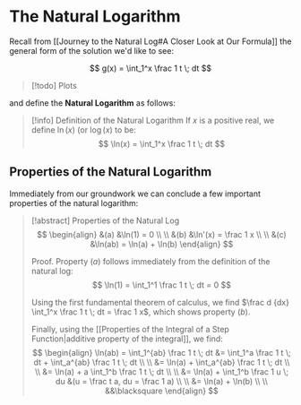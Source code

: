 # The Natural Logarithm

Recall from [[Journey to the Natural Log#A Closer Look at Our Formula]] the general form of the solution we'd like to see:

$$
g(x) = \int_1^x \frac 1 t \; dt
$$

> [!todo]
> Plots

and define the **Natural Logarithm** as follows:

> [!info] Definition of the Natural Logarithm
> If $x$ is a positive real, we define $\ln(x)$ (or $\log(x)$ to be:
> $$
> \ln(x) = \int_1^x \frac 1 t \; dt
> $$

## Properties of the Natural Logarithm

Immediately from our groundwork we can conclude a few important properties of the natural logarithm:

> [!abstract] Properties of the Natural Log
> $$
> \begin{align}
> &(a) &\ln(1) = 0 \\ \\
> &(b) &\ln'(x) = \frac 1 x \\ \\
> &(c) &\ln(ab) = \ln(a) + \ln(b)
> \end{align}
> $$
>
> Proof.
> Property $(a)$ follows immediately from the definition of the natural log:
> $$
> \ln(1) = \int_1^1 \frac 1 t \; dt = 0
> $$
>
> Using the first fundamental theorem of calculus, we find $\frac d {dx} \int_1^x \frac 1 t \; dt = \frac 1 x$, which shows property $(b)$.
>
> Finally, using the [[Properties of the Integral of a Step Function|additive property of the integral]], we find:
> $$
> \begin{align}
> \ln(ab) = \int_1^{ab} \frac 1 t \; dt &= \int_1^a \frac 1 t \; dt + \int_a^{ab} \frac 1 t \; dt \\ \\
> &= \ln(a) + \int_a^{ab} \frac 1 t \; dt \\ \\
> &= \ln(a) + a \int_1^b \frac 1 t \; dt \\ \\
> &= \ln(a) + \int_1^b \frac 1 u \; du &(u = \frac t a, du = \frac 1 a) \\ \\
> &= \ln(a) + \ln(b) \\ \\
> &&\blacksquare
> \end{align}
> $$